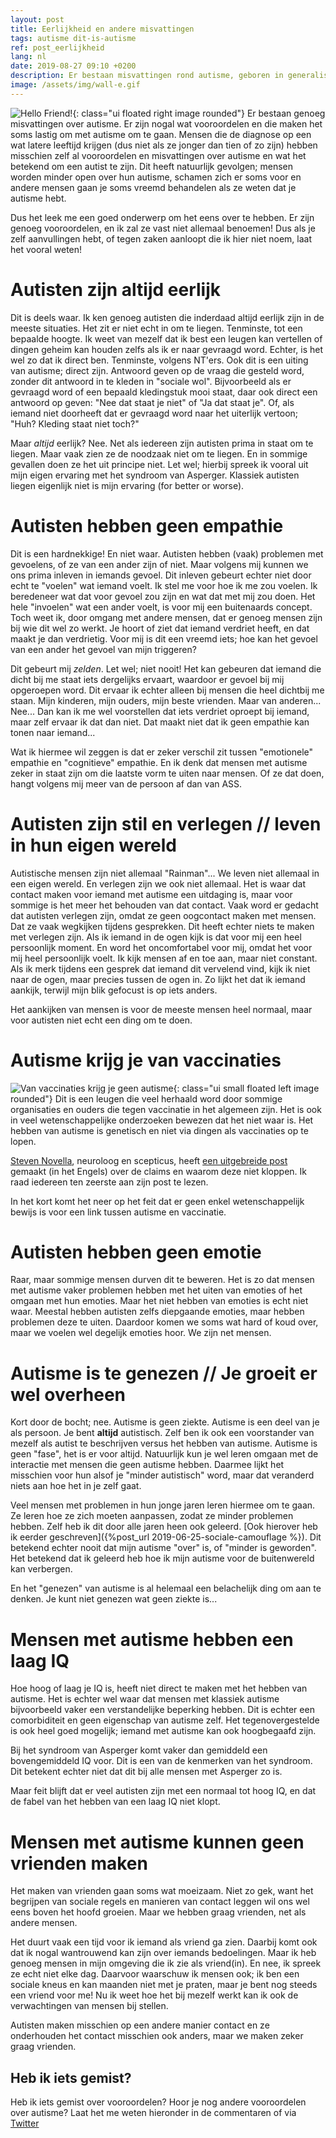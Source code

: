 ```yaml
---
layout: post
title: Eerlijkheid en andere misvattingen
tags: autisme dit-is-autisme
ref: post_eerlijkheid
lang: nl
date: 2019-08-27 09:10 +0200
description: Er bestaan misvattingen rond autisme, geboren in generalisaties. Hier ga ik op een aantal daarvan in
image: /assets/img/wall-e.gif
---
```

![Hello Friend!](/assets/img/wall-e.gif){: class="ui floated right image rounded"}
Er bestaan genoeg misvattingen over autisme. Er zijn nogal wat vooroordelen en die maken het soms lastig om met autisme om te gaan. Mensen die de diagnose op een wat latere leeftijd krijgen (dus niet als ze jonger dan tien of zo zijn) hebben misschien zelf al vooroordelen en misvattingen over autisme en wat het betekend om een autist te zijn. Dit heeft natuurlijk gevolgen; mensen worden minder open over hun autisme, schamen zich er soms voor en andere mensen gaan je soms vreemd behandelen als ze weten dat je autisme hebt.

Dus het leek me een goed onderwerp om het eens over te hebben. Er zijn genoeg vooroordelen, en ik zal ze vast niet allemaal benoemen! Dus als je zelf aanvullingen hebt, of tegen zaken aanloopt die ik hier niet noem, laat het vooral weten!

# Autisten zijn altijd eerlijk
Dit is deels waar. Ik ken genoeg autisten die inderdaad altijd eerlijk zijn in de meeste situaties. Het zit er niet echt in om te liegen. Tenminste, tot een bepaalde hoogte. Ik weet van mezelf dat ik best een leugen kan vertellen of dingen geheim kan houden zelfs als ik er naar gevraagd word. Echter, is het wel zo dat ik direct ben. Tenminste, volgens NT'ers. Ook dit is een uiting van autisme; direct zijn. Antwoord geven op de vraag die gesteld word, zonder dit antwoord in te kleden in "sociale wol".
Bijvoorbeeld als er gevraagd word of een bepaald kledingstuk mooi staat, daar ook direct een antwoord op geven: "Nee dat staat je niet" of "Ja dat staat je". Of, als iemand niet doorheeft dat er gevraagd word naar het uiterlijk vertoon; "Huh? Kleding staat niet toch?"

Maar *altijd* eerlijk? Nee. Net als iedereen zijn autisten prima in staat om te liegen. Maar vaak zien ze de noodzaak niet om te liegen. En in sommige gevallen doen ze het uit principe niet. Let wel; hierbij spreek ik vooral uit mijn eigen ervaring met het syndroom van Asperger. Klassiek autisten liegen eigenlijk niet is mijn ervaring (for better or worse).

# Autisten hebben geen empathie
Dit is een hardnekkige! En niet waar. Autisten hebben (vaak) problemen met gevoelens, of ze van een ander zijn of niet. Maar volgens mij kunnen we ons prima inleven in iemands gevoel. Dit inleven gebeurt echter niet door echt te "voelen" wat iemand voelt. Ik stel me voor hoe ik me zou voelen. Ik beredeneer wat dat voor gevoel zou zijn en wat dat met mij zou doen. Het hele "invoelen" wat een ander voelt, is voor mij een buitenaards concept. Toch weet ik, door omgang met andere mensen, dat er genoeg mensen zijn bij wie dit wel zo werkt. Je hoort of ziet dat iemand verdriet heeft, en dat maakt je dan verdrietig. Voor mij is dit een vreemd iets; hoe kan het gevoel van een ander het gevoel van mijn triggeren?

Dit gebeurt mij _zelden_. Let wel; niet nooit! Het kan gebeuren dat iemand die dicht bij me staat iets dergelijks ervaart, waardoor er gevoel bij mij opgeroepen word. Dit ervaar ik echter alleen bij mensen die heel dichtbij me staan. Mijn kinderen, mijn ouders, mijn beste vrienden. Maar van anderen... Nee... Dan kan ik me wel voorstellen dat iets verdriet oproept bij iemand, maar zelf ervaar ik dat dan niet. Dat maakt niet dat ik geen empathie kan tonen naar iemand...

Wat ik hiermee wil zeggen is dat er zeker verschil zit tussen "emotionele" empathie en "cognitieve" empathie. En ik denk dat mensen met autisme zeker in staat zijn om die laatste vorm te uiten naar mensen. Of ze dat doen, hangt volgens mij meer van de persoon af dan van ASS.

# Autisten zijn stil en verlegen // leven in hun eigen wereld
Autistische mensen zijn niet allemaal "Rainman"... We leven niet allemaal in een eigen wereld. En verlegen zijn we ook niet allemaal. Het is waar dat contact maken voor iemand met autisme een uitdaging is, maar voor sommige is het meer het behouden van dat contact. Vaak word er gedacht dat autisten verlegen zijn, omdat ze geen oogcontact maken met mensen. Dat ze vaak wegkijken tijdens gesprekken. Dit heeft echter niets te maken met verlegen zijn.
Als ik iemand in de ogen kijk is dat voor mij een heel persoonlijk moment. En word het oncomfortabel voor mij, omdat het voor mij heel persoonlijk voelt. Ik kijk mensen af en toe aan, maar niet constant. Als ik merk tijdens een gesprek dat iemand dit vervelend vind, kijk ik niet naar de ogen, maar precies tussen de ogen in. Zo lijkt het dat ik iemand aankijk, terwijl mijn blik gefocust is op iets anders.

Het aankijken van mensen is voor de meeste mensen heel normaal, maar voor autisten niet echt een ding om te doen.

# Autisme krijg je van vaccinaties
![Van vaccinaties krijg je geen autisme](/assets/img/provax.jpg){: class="ui small floated left image rounded"} Dit is een leugen die veel herhaald word door sommige organisaties en ouders die tegen vaccinatie in het algemeen zijn. Het is ook in veel wetenschappelijke onderzoeken bewezen dat het niet waar is. Het hebben van autisme is genetisch en niet via dingen als vaccinaties op te lopen.

[Steven Novella](https://theness.com/neurologicablog/index.php/about/), neuroloog en scepticus, heeft [een uitgebreide post](https://sciencebasedmedicine.org/vaccines-still-dont-cause-autism/) gemaakt (in het Engels) over de claims en waarom deze niet kloppen. Ik raad iedereen ten zeerste aan zijn post te lezen.

In het kort komt het neer op het feit dat er geen enkel wetenschappelijk bewijs is voor een link tussen autisme en vaccinatie.

# Autisten hebben geen emotie
Raar, maar sommige mensen durven dit te beweren. Het is zo dat mensen met autisme vaker problemen hebben met het uiten van emoties of het omgaan met hun emoties. Maar het niet hebben van emoties is echt niet waar. Meestal hebben autisten zelfs diepgaande emoties, maar hebben problemen deze te uiten. Daardoor komen we soms wat hard of koud over, maar we voelen wel degelijk emoties hoor. We zijn net mensen.

# Autisme is te genezen // Je groeit er wel overheen
Kort door de bocht; nee. Autisme is geen ziekte. Autisme is een deel van je als persoon. Je bent **altijd** autistisch. Zelf ben ik ook een voorstander van mezelf als autist te beschrijven versus het hebben van autisme. Autisme is geen "fase", het is er voor altijd. Natuurlijk kun je wel leren omgaan met de interactie met mensen die geen autisme hebben. Daarmee lijkt het misschien voor hun alsof je "minder autistisch" word, maar dat veranderd niets aan hoe het in je zelf gaat.

Veel mensen met problemen in hun jonge jaren leren hiermee om te gaan. Ze leren hoe ze zich moeten aanpassen, zodat ze minder problemen hebben. Zelf heb ik dit door alle jaren heen ook geleerd. [Ook hierover heb ik eerder geschreven]({%post_url 2019-06-25-sociale-camouflage %}). Dit betekend echter nooit dat mijn autisme "over" is, of "minder is geworden". Het betekend dat ik geleerd heb hoe ik mijn autisme voor de buitenwereld kan verbergen.

En het "genezen" van autisme is al helemaal een belachelijk ding om aan te denken. Je kunt niet genezen wat geen ziekte is...

# Mensen met autisme hebben een laag IQ
Hoe hoog of laag je IQ is, heeft niet direct te maken met het hebben van autisme. Het is echter wel waar dat mensen met klassiek autisme bijvoorbeeld vaker een verstandelijke beperking hebben. Dit is echter een comorbiditeit en geen eigenschap van autisme zelf. Het tegenovergestelde is ook heel goed mogelijk; iemand met autisme kan ook hoogbegaafd zijn.

Bij het syndroom van Asperger komt vaker dan gemiddeld een bovengemiddeld IQ voor. Dit is een van de kenmerken van het syndroom. Dit betekent echter niet dat dit bij alle mensen met Asperger zo is.

Maar feit blijft dat er veel autisten zijn met een normaal tot hoog IQ, en dat de fabel van het hebben van een laag IQ niet klopt.

# Mensen met autisme kunnen geen vrienden maken
Het maken van vrienden gaan soms wat moeizaam. Niet zo gek, want het begrijpen van sociale regels en manieren van contact leggen wil ons wel eens boven het hoofd groeien. Maar we hebben graag vrienden, net als andere mensen.

Het duurt vaak een tijd voor ik iemand als vriend ga zien. Daarbij komt ook dat ik nogal wantrouwend kan zijn over iemands bedoelingen. Maar ik heb genoeg mensen in mijn omgeving die ik zie als vriend(in). En nee, ik spreek ze echt niet elke dag. Daarvoor waarschuw ik mensen ook; ik ben een sociale kneus en kan maanden niet met je praten, maar je bent nog steeds een vriend voor me! Nu ik weet hoe het bij mezelf werkt kan ik ook de verwachtingen van mensen bij stellen.

Autisten maken misschien op een andere manier contact en ze onderhouden het contact misschien ook anders, maar we maken zeker graag vrienden.

## Heb ik iets gemist?
Heb ik iets gemist over vooroordelen? Hoor je nog andere vooroordelen over autisme? Laat het me weten hieronder in de commentaren of via [Twitter](https://twitter.com/WesterinkDavid)